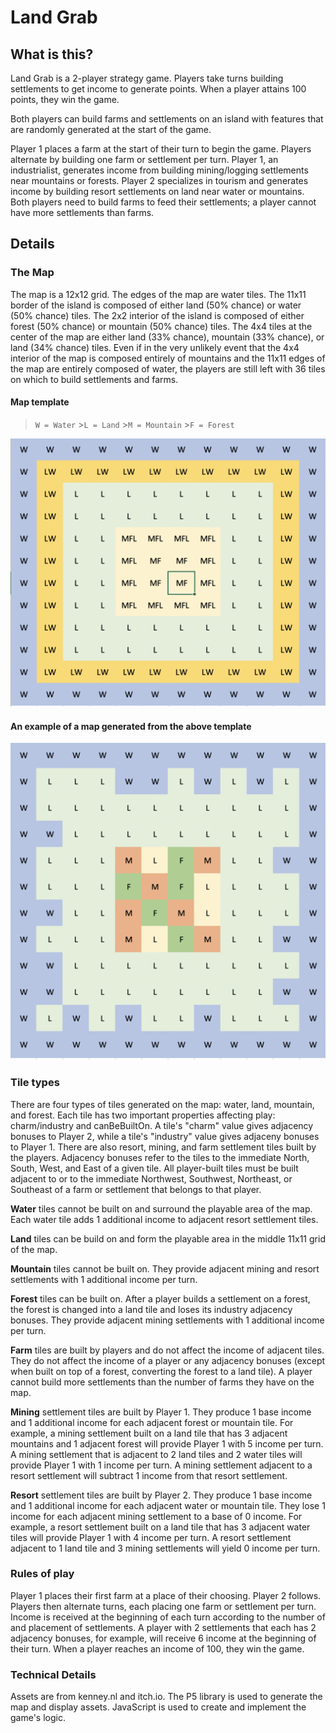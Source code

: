 # Land Grab

## What is this?

Land Grab is a 2-player strategy game. Players take turns building settlements to get income to generate points. When a player attains 100 points, they win the game.

Both players can build farms and settlements on an island with features that are randomly generated at the start of the game.

Player 1 places a farm at the start of their turn to begin the game. Players alternate by building one farm or settlement per turn. Player 1, an industrialist, generates income from building mining/logging settlements near mountains or forests. Player 2 specializes in tourism and generates income by building resort settlements on land near water or mountains. Both players need to build farms to feed their settlements; a player cannot have more settlements than farms.

## Details

### The Map

The map is a 12x12 grid. The edges of the map are water tiles. The 11x11 border of the island is composed of either land (50% chance) or water (50% chance) tiles. The 2x2 interior of the island is composed of either forest (50% chance) or mountain (50% chance) tiles. The 4x4 tiles at the center of the map are either land (33% chance), mountain (33% chance), or land (34% chance) tiles. Even if in the very unlikely event that the 4x4 interior of the map is composed entirely of mountains and the 11x11 edges of the map are entirely composed of water, the players are still left with 36 tiles on which to build settlements and farms.

#### Map template

> `W = Water` >`L = Land` >`M = Mountain` >`F = Forest`

![Template of map](/assets/map_template.png)

#### An example of a map generated from the above template

![Layout of a typical map](/assets/map_example.png)

### Tile types

There are four types of tiles generated on the map: water, land, mountain, and forest. Each tile has two important properties affecting play: charm/industry and canBeBuiltOn. A tile's "charm" value gives adjacency bonuses to Player 2, while a tile's "industry" value gives adjaceny bonuses to Player 1. There are also resort, mining, and farm settlement tiles built by the players. Adjacency bonuses refer to the tiles to the immediate North, South, West, and East of a given tile. All player-built tiles must be built adjacent to or to the immediate Northwest, Southwest, Northeast, or Southeast of a farm or settlement that belongs to that player.

**Water** tiles cannot be built on and surround the playable area of the map. Each water tile adds 1 additional income to adjacent resort settlement tiles.

**Land** tiles can be build on and form the playable area in the middle 11x11 grid of the map.

**Mountain** tiles cannot be built on. They provide adjacent mining and resort settlements with 1 additional income per turn.

**Forest** tiles can be built on. After a player builds a settlement on a forest, the forest is changed into a land tile and loses its industry adjacency bonuses. They provide adjacent mining settlements with 1 additional income per turn.

**Farm** tiles are built by players and do not affect the income of adjacent tiles. They do not affect the income of a player or any adjacency bonuses (except when built on top of a forest, converting the forest to a land tile). A player cannot build more settlements than the number of farms they have on the map.

**Mining** settlement tiles are built by Player 1. They produce 1 base income and 1 additional income for each adjacent forest or mountain tile. For example, a mining settlement built on a land tile that has 3 adjacent mountains and 1 adjacent forest will provide Player 1 with 5 income per turn. A mining settlement that is adjacent to 2 land tiles and 2 water tiles will provide Player 1 with 1 income per turn. A mining settlement adjacent to a resort settlement will subtract 1 income from that resort settlement.

**Resort** settlement tiles are built by Player 2. They produce 1 base income and 1 additional income for each adjacent water or mountain tile. They lose 1 income for each adjacent mining settlement to a base of 0 income. For example, a resort settlement built on a land tile that has 3 adjacent water tiles will provide Player 1 with 4 income per turn. A resort settlement adjacent to 1 land tile and 3 mining settlements will yield 0 income per turn.

### Rules of play

Player 1 places their first farm at a place of their choosing. Player 2 follows. Players then alternate turns, each placing one farm or settlement per turn. Income is received at the beginning of each turn according to the number of and placement of settlements. A player with 2 settlements that each has 2 adjacency bonuses, for example, will receive 6 income at the beginning of their turn. When a player reaches an income of 100, they win the game.

### Technical Details

Assets are from kenney.nl and itch.io. The P5 library is used to generate the map and display assets. JavaScript is used to create and implement the game's logic.
